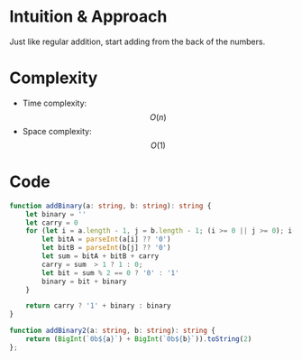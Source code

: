 # Intuition & Approach
Just like regular addition, start adding from the back of the numbers.

# Complexity
- Time complexity: $$O(n)$$
- Space complexity: $$O(1)$$

# Code
```ts
function addBinary(a: string, b: string): string {
    let binary = ''
    let carry = 0
    for (let i = a.length - 1, j = b.length - 1; (i >= 0 || j >= 0); i--, j--) {
        let bitA = parseInt(a[i] ?? '0')
        let bitB = parseInt(b[j] ?? '0')
        let sum = bitA + bitB + carry
        carry = sum  > 1 ? 1 : 0;
        let bit = sum % 2 == 0 ? '0' : '1'
        binary = bit + binary
    }

    return carry ? '1' + binary : binary
}

function addBinary2(a: string, b: string): string {
    return (BigInt(`0b${a}`) + BigInt(`0b${b}`)).toString(2)
};
```